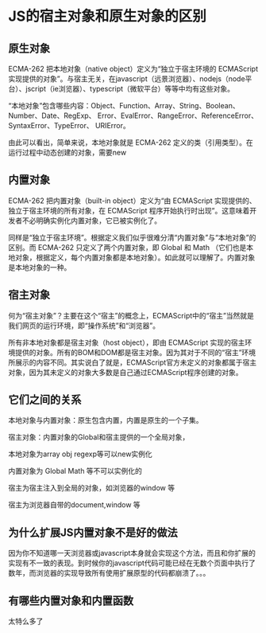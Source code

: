 # JS的宿主对象和原生对象的区别
## 原生对象
ECMA-262 把本地对象（native object）定义为“独立于宿主环境的 ECMAScript 实现提供的对象”。与宿主无关，在javascript（远景浏览器）、nodejs（node平台）、jscript（ie浏览器）、typescript（微软平台）等等中均有这些对象。

“本地对象”包含哪些内容：Object、Function、Array、String、Boolean、Number、Date、RegExp、 Error、EvalError、RangeError、ReferenceError、SyntaxError、TypeError、 URIError。

由此可以看出，简单来说，本地对象就是 ECMA-262 定义的类（引用类型）。在运行过程中动态创建的对象，需要new
## 内置对象
ECMA-262 把内置对象（built-in object）定义为“由 ECMAScript 实现提供的、独立于宿主环境的所有对象，在 ECMAScript 程序开始执行时出现”。这意味着开发者不必明确实例化内置对象，它已被实例化了。

同样是“独立于宿主环境”。根据定义我们似乎很难分清“内置对象”与“本地对象”的区别。而 ECMA-262 只定义了两个内置对象，即 Global 和 Math （它们也是本地对象，根据定义，每个内置对象都是本地对象）。如此就可以理解了。内置对象是本地对象的一种。
## 宿主对象
何为“宿主对象”？主要在这个“宿主”的概念上，ECMAScript中的“宿主”当然就是我们网页的运行环境，即“操作系统”和“浏览器”。

所有非本地对象都是宿主对象（host object），即由 ECMAScript 实现的宿主环境提供的对象。所有的BOM和DOM都是宿主对象。因为其对于不同的“宿主”环境所展示的内容不同。其实说白了就是，ECMAScript官方未定义的对象都属于宿主对象，因为其未定义的对象大多数是自己通过ECMAScript程序创建的对象。
## 它们之间的关系
本地对象与内置对象：原生包含内置，内置是原生的一个子集。

宿主对象：内置对象的Global和宿主提供的一个全局对象，

本地对象为array obj regexp等可以new实例化

内置对象为 Global Math 等不可以实例化的

宿主为宿主注入到全局的对象，如浏览器的window 等

宿主为浏览器自带的document,window 等
## 为什么扩展JS内置对象不是好的做法
因为你不知道哪一天浏览器或javascript本身就会实现这个方法，而且和你扩展的实现有不一致的表现。到时候你的javascript代码可能已经在无数个页面中执行了数年，而浏览器的实现导致所有使用扩展原型的代码都崩溃了。。。
## 有哪些内置对象和内置函数
太特么多了